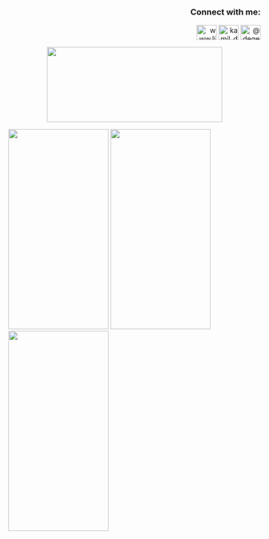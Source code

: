 <h3 align="right">Connect with me:</h3>
<p align="right">
<a href="https://linkedin.com/in/kamil-degerliyurt" target="blank"><img align="center" src="https://raw.githubusercontent.com/rahuldkjain/github-profile-readme-generator/master/src/images/icons/Social/linked-in-alt.svg" alt="www.linkedin.com/in/kamil-degerliyurt" height="30" width="40" /></a>
<a href="https://instagram.com/kamil_degerliyurt" target="blank"><img align="center" src="https://raw.githubusercontent.com/rahuldkjain/github-profile-readme-generator/master/src/images/icons/Social/instagram.svg" alt="kamil_degerliyurt" height="30" width="40" /></a>
<a href="https://medium.com/@degerliyurtkamil" target="blank"><img align="center" src="https://raw.githubusercontent.com/rahuldkjain/github-profile-readme-generator/master/src/images/icons/Social/medium.svg" alt="@degerliyurtkamil" height="30" width="40" /></a>
</p>



<p align="center">
  <img width="350" height="150" src="https://github.com/kamildegerliyurt/TeslaClone/assets/139812195/2983ab16-7d65-43c4-80ce-dddf19c8c791">
</p>



<img src="https://github.com/kamildegerliyurt/FoodAppProject/assets/139812195/013235d2-4d7e-4f03-818d-1c24241a44cf" width="200" height="400" />

<img src="https://github.com/kamildegerliyurt/FoodAppProject/assets/139812195/8f30b95f-30fd-4113-b489-7812b878fa6c" width="200" height="400" />

<img src="https://github.com/kamildegerliyurt/FoodAppProject/assets/139812195/6c7e9ede-aed8-4046-a1ef-dab215e28642" width="200" height="400" />


